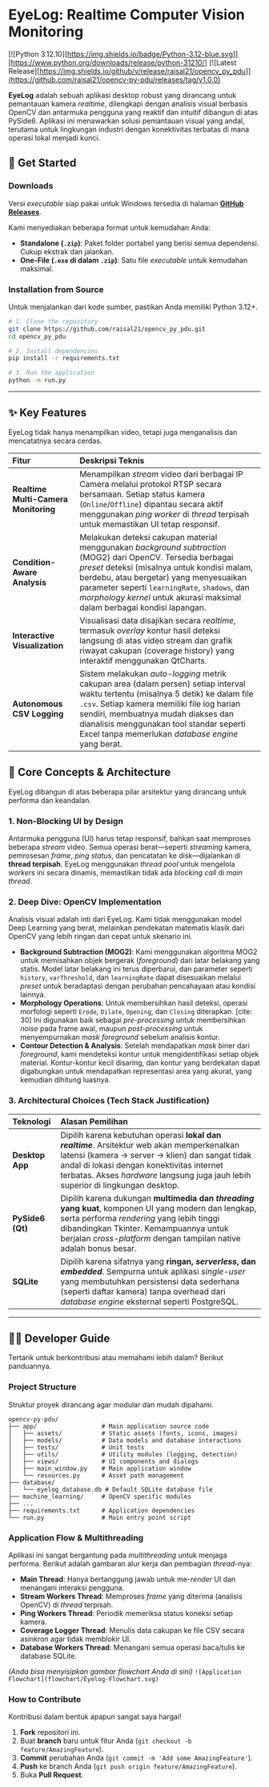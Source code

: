 # EyeLog: Realtime Computer Vision Monitoring

[\![Python 3.12.10][https://img.shields.io/badge/Python-3.12-blue.svg]][https://www.python.org/downloads/release/python-31210/]
[\![Latest Release][https://img.shields.io/github/v/release/raisal21/opencv_py_pdu]](https://github.com/raisal21/opencv-py-pdu/releases/tag/v1.0.0)

**EyeLog** adalah sebuah aplikasi desktop robust yang dirancang untuk pemantauan kamera *realtime*, dilengkapi dengan analisis visual berbasis OpenCV dan antarmuka pengguna yang reaktif dan intuitif dibangun di atas PySide6. Aplikasi ini menawarkan solusi pemantauan visual yang andal, terutama untuk lingkungan industri dengan konektivitas terbatas di mana operasi lokal menjadi kunci.

## 🚀 Get Started

### Downloads

Versi *executable* siap pakai untuk Windows tersedia di halaman **[GitHub Releases](https://github.com/raisal21/opencv-py-pdu/releases/tag/v1.0.0)**.

Kami menyediakan beberapa format untuk kemudahan Anda:

  * **Standalone (`.zip`)**: Paket folder portabel yang berisi semua dependensi. Cukup ekstrak dan jalankan.
  * **One-File (`.exe` di dalam `.zip`)**: Satu file *executable* untuk kemudahan maksimal.

### Installation from Source

Untuk menjalankan dari kode sumber, pastikan Anda memiliki Python 3.12+.

```bash
# 1. Clone the repository
git clone https://github.com/raisal21/opencv_py_pdu.git
cd opencv_py_pdu

# 2. Install dependencies
pip install -r requirements.txt

# 3. Run the application
python -m run.py
```

-----

## ✨ Key Features

EyeLog tidak hanya menampilkan video, tetapi juga menganalisis dan mencatatnya secara cerdas.

| Fitur | Deskripsi Teknis |
| :--- | :--- |
| **Realtime Multi-Camera Monitoring** | Menampilkan *stream* video dari berbagai IP Camera melalui protokol RTSP secara bersamaan. Setiap status kamera (`Online`/`Offline`) dipantau secara aktif menggunakan *ping worker* di *thread* terpisah untuk memastikan UI tetap responsif. |
| **Condition-Aware Analysis** | Melakukan deteksi cakupan material menggunakan *background subtraction* (MOG2) dari OpenCV. Tersedia berbagai *preset* deteksi (misalnya untuk kondisi malam, berdebu, atau bergetar) yang menyesuaikan parameter seperti `learningRate`, `shadows`, dan *morphology kernel* untuk akurasi maksimal dalam berbagai kondisi lapangan. |
| **Interactive Visualization** | Visualisasi data disajikan secara *realtime*, termasuk *overlay* kontur hasil deteksi langsung di atas video stream dan grafik riwayat cakupan (coverage history) yang interaktif menggunakan QtCharts. |
| **Autonomous CSV Logging** | Sistem melakukan *auto-logging* metrik cakupan area (dalam persen) setiap interval waktu tertentu (misalnya 5 detik) ke dalam file `.csv`. Setiap kamera memiliki file log harian sendiri, membuatnya mudah diakses dan dianalisis menggunakan tool standar seperti Excel tanpa memerlukan *database engine* yang berat. |

## 🧠 Core Concepts & Architecture

EyeLog dibangun di atas beberapa pilar arsitektur yang dirancang untuk performa dan keandalan.

### 1\. Non-Blocking UI by Design

Antarmuka pengguna (UI) harus tetap responsif, bahkan saat memproses beberapa *stream* video. Semua operasi berat—seperti *streaming* kamera, pemrosesan *frame*, *ping status*, dan pencatatan ke disk—dijalankan di **thread terpisah**. EyeLog menggunakan *thread pool* untuk mengelola *workers* ini secara dinamis, memastikan tidak ada *blocking call* di *main thread*.

### 2\. Deep Dive: OpenCV Implementation

Analisis visual adalah inti dari EyeLog. Kami tidak menggunakan model Deep Learning yang berat, melainkan pendekatan matematis klasik dari OpenCV yang lebih ringan dan cepat untuk skenario ini.

  * **Background Subtraction (MOG2)**: Kami menggunakan algoritma MOG2 untuk memisahkan objek bergerak (*foreground*) dari latar belakang yang statis. Model latar belakang ini terus diperbarui, dan parameter seperti `history`, `varThreshold`, dan `learningRate` dapat disesuaikan melalui *preset* untuk beradaptasi dengan perubahan pencahayaan atau kondisi lainnya. 
  * **Morphology Operations**: Untuk membersihkan hasil deteksi, operasi morfologi seperti `Erode`, `Dilate`, `Opening`, dan `Closing` diterapkan. [cite: 30] Ini digunakan baik sebagai *pre-processing* untuk membersihkan *noise* pada frame awal, maupun *post-processing* untuk menyempurnakan *mask foreground* sebelum analisis kontur. 
  * **Contour Detection & Analysis**: Setelah mendapatkan *mask* biner dari *foreground*, kami mendeteksi kontur untuk mengidentifikasi setiap objek material. Kontur-kontur kecil disaring, dan kontur yang berdekatan dapat digabungkan untuk mendapatkan representasi area yang akurat, yang kemudian dihitung luasnya.

### 3\. Architectural Choices (Tech Stack Justification)

| Teknologi | Alasan Pemilihan |
| :--- | :--- |
| **Desktop App** | Dipilih karena kebutuhan operasi **lokal dan *realtime***. Arsitektur web akan memperkenalkan latensi (kamera → server → klien) dan sangat tidak andal di lokasi dengan konektivitas internet terbatas.  Akses *hardware* langsung juga jauh lebih superior di lingkungan desktop. |
| **PySide6 (Qt)** | Dipilih karena dukungan **multimedia dan *threading* yang kuat**, komponen UI yang modern dan lengkap, serta performa *rendering* yang lebih tinggi dibandingkan Tkinter.  Kemampuannya untuk berjalan *cross-platform* dengan tampilan native adalah bonus besar.  |
| **SQLite** | Dipilih karena sifatnya yang **ringan, *serverless*, dan *embedded***.  Sempurna untuk aplikasi *single-user* yang membutuhkan persistensi data sederhana (seperti daftar kamera) tanpa overhead dari *database engine* eksternal seperti PostgreSQL. |

-----

## 👨‍💻 Developer Guide

Tertarik untuk berkontribusi atau memahami lebih dalam? Berikut panduannya.

### Project Structure

Struktur proyek dirancang agar modular dan mudah dipahami.

```
opencv-py-pdu/
├── app/                  # Main application source code
│   ├── assets/           # Static assets (fonts, icons, images)
│   ├── models/           # Data models and database interactions
│   ├── tests/            # Unit tests
│   ├── utils/            # Utility modules (logging, detection)
│   ├── views/            # UI components and dialogs
│   ├── main_window.py    # Main application window
│   └── resources.py      # Asset path management
├── database/
│   └── eyelog_database.db # Default SQLite database file
├── machine_learning/     # OpenCV specific modules
├── ...
├── requirements.txt      # Application dependencies
└── run.py                # Main entry point script
```

### Application Flow & Multithreading

Aplikasi ini sangat bergantung pada *multithreading* untuk menjaga performa. Berikut adalah gambaran alur kerja dan pembagian *thread*-nya:

  * **Main Thread**: Hanya bertanggung jawab untuk me-*render* UI dan menangani interaksi pengguna.
  * **Stream Workers Thread**: Memproses *frame* yang diterima (analisis OpenCV) di *thread* terpisah.
  * **Ping Workers Thread**: Periodik memeriksa status koneksi setiap kamera.
  * **Coverage Logger Thread**: Menulis data cakupan ke file CSV secara asinkron agar tidak memblokir UI. 
  * **Database Workers Thread**: Menangani semua operasi baca/tulis ke database SQLite.

*(Anda bisa menyisipkan gambar flowchart Anda di sini)*
`![Application Flowchart](flowchart/Eyelog-Flowchart.svg)`

### How to Contribute

Kontribusi dalam bentuk apapun sangat saya hargai\!

1.  **Fork** repositori ini.
2.  Buat **branch** baru untuk fitur Anda (`git checkout -b feature/AmazingFeature`).
3.  **Commit** perubahan Anda (`git commit -m 'Add some AmazingFeature'`).
4.  **Push** ke branch Anda (`git push origin feature/AmazingFeature`).
5.  Buka **Pull Request**.
